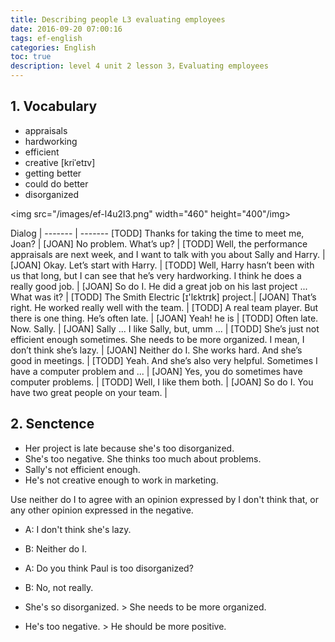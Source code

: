 ```yaml
---
title: Describing people L3 evaluating employees
date: 2016-09-20 07:00:16
tags: ef-english
categories: English
toc: true
description: level 4 unit 2 lesson 3，Evaluating employees
---
```


## 1. Vocabulary

- appraisals
- hardworking
- efficient
- creative [kriˈetɪv]
- getting better
- could do better 
- disorganized

<img src="/images/ef-l4u2l3.png" width="460" height="400"/img>

Dialog |
------- | -------
[TODD] Thanks for taking the time to meet me, Joan?  |
[JOAN] No problem. What’s up? |
[TODD] Well, the performance appraisals are next week, and I want to talk with you about Sally and Harry. |
[JOAN] Okay. Let’s start with Harry. |
[TODD] Well, Harry hasn’t been with us that long, but I can see that he’s very hardworking. I think he does a really good job. |
[JOAN] So do I. He did a great job on his last project ... What was it? |
[TODD] The Smith Electric [ɪ'lɛktrɪk] project.|
[JOAN] That’s right. He worked really well with the team. |
[TODD] A real team player. But there is one thing. He’s often late. |
[JOAN] Yeah! he is |
[TODD] Often late. Now. Sally. |
[JOAN] Sally ... I like Sally, but, umm ... |
[TODD] She’s just not efficient enough sometimes. She needs to be more organized. I mean, I don’t think she’s lazy. |
[JOAN] Neither do I. She works hard. And she’s good in meetings. |
[TODD] Yeah. And she’s also very helpful. Sometimes I have a computer problem and ... |
[JOAN] Yes, you do sometimes have computer problems. |
[TODD] Well, I like them both. |
[JOAN] So do I. You have two great people on your team. |

## 2. Senctence

- Her project is late because she's too disorganized.
- She's too negative. She thinks too much about problems.
- Sally's not efficient enough.
- He's not creative enough to work in marketing.   

Use neither do I to agree with an opinion expressed by I don't think that, or any other opinion expressed in the negative.
 
- A: I don't think she's lazy.  
- B: Neither do I. 


- A: Do you think Paul is too disorganized?
- B: No, not really.  


- She's so disorganized. > She needs to be more organized.
- He's too negative. > He should be more positive.
